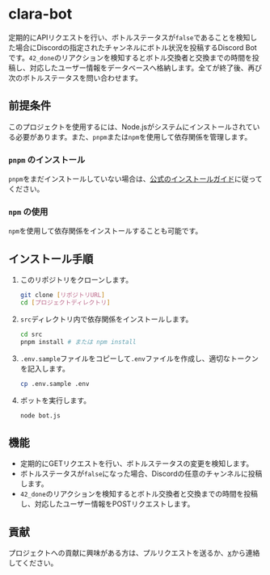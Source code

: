 # clara-bot
定期的にAPIリクエストを行い、ボトルステータスが`false`であることを検知した場合にDiscordの指定されたチャンネルにボトル状況を投稿するDiscord Botです。`42_done`のリアクションを検知するとボトル交換者と交換までの時間を投稿し、対応したユーザー情報をデータベースへ格納します。全てが終了後、再び次のボトルステータスを問い合わせます。

## 前提条件
このプロジェクトを使用するには、Node.jsがシステムにインストールされている必要があります。また、`pnpm`または`npm`を使用して依存関係を管理します。

### `pnpm` のインストール
`pnpm`をまだインストールしていない場合は、[公式のインストールガイド](https://pnpm.io/installation)に従ってください。

### `npm` の使用
`npm`を使用して依存関係をインストールすることも可能です。

## インストール手順
1. このリポジトリをクローンします。
    ```bash
    git clone [リポジトリURL]
    cd [プロジェクトディレクトリ]
    ```

2. `src`ディレクトリ内で依存関係をインストールします。
    ```bash
    cd src
    pnpm install # または npm install
    ```

3. `.env.sample`ファイルをコピーして`.env`ファイルを作成し、適切なトークンを記入します。
    ```bash
    cp .env.sample .env
    ```

4. ボットを実行します。
    ```bash
    node bot.js
    ```

## 機能

- 定期的にGETリクエストを行い、ボトルステータスの変更を検知します。
- ボトルステータスが`false`になった場合、Discordの任意のチャンネルに投稿します。
- `42_done`のリアクションを検知するとボトル交換者と交換までの時間を投稿し、対応したユーザー情報をPOSTリクエストします。

## 貢献

プロジェクトへの貢献に興味がある方は、プルリクエストを送るか、[x](https://x.com/livspect)から連絡してください。
